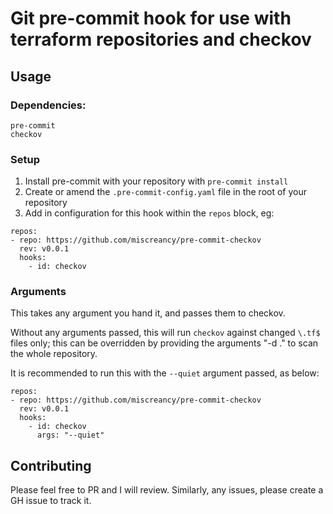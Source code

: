 # Git pre-commit hook for use with terraform repositories and checkov

## Usage

### Dependencies:
```
pre-commit
checkov
```

### Setup

1. Install pre-commit with your repository with `pre-commit install`
2. Create or amend the `.pre-commit-config.yaml` file in the root of your repository
3. Add in configuration for this hook within the `repos` block, eg:

```
repos:
- repo: https://github.com/miscreancy/pre-commit-checkov
  rev: v0.0.1
  hooks:
    - id: checkov
```

### Arguments

This takes any argument you hand it, and passes them to checkov.

Without any arguments passed, this will run `checkov` against changed `\.tf$` files only; this can be overridden by providing the arguments "-d ." to scan the whole repository.

It is recommended to run this with the `--quiet` argument passed, as below:
```
repos:
- repo: https://github.com/miscreancy/pre-commit-checkov
  rev: v0.0.1
  hooks:
    - id: checkov
      args: "--quiet"
```

## Contributing

Please feel free to PR and I will review. Similarly, any issues, please create a GH issue to track it.
